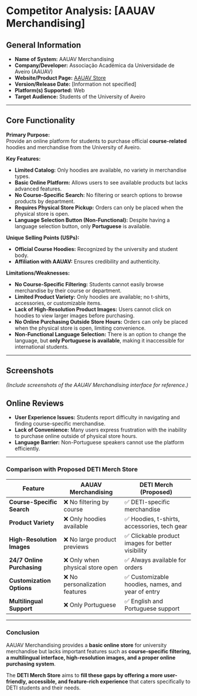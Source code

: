 # Competitor Analysis: [AAUAV Merchandising]  
## General Information  
- **Name of System:** AAUAV Merchandising  
- **Company/Developer:** Associação Académica da Universidade de Aveiro (AAUAV)  
- **Website/Product Page:** [AAUAV Store](https://orders.winrestbooking.com/StoreMenu/Index/4968#59174)  
- **Version/Release Date:** [Information not specified]  
- **Platform(s) Supported:** Web  
- **Target Audience:** Students of the University of Aveiro  

---  

## Core Functionality  

**Primary Purpose:**  
Provide an online platform for students to purchase official **course-related** hoodies and merchandise from the University of Aveiro.  

**Key Features:**  
- **Limited Catalog:** Only hoodies are available, no variety in merchandise types.  
- **Basic Online Platform:** Allows users to see available products but lacks advanced features.  
- **No Course-Specific Search:** No filtering or search options to browse products by department.  
- **Requires Physical Store Pickup:** Orders can only be placed when the physical store is open.  
- **Language Selection Button (Non-Functional):** Despite having a language selection button, only **Portuguese** is available.  

**Unique Selling Points (USPs):**  
- **Official Course Hoodies:** Recognized by the university and student body.  
- **Affiliation with AAUAV:** Ensures credibility and authenticity.  

**Limitations/Weaknesses:**  
- **No Course-Specific Filtering:** Students cannot easily browse merchandise by their course or department.  
- **Limited Product Variety:** Only hoodies are available; no t-shirts, accessories, or customizable items.  
- **Lack of High-Resolution Product Images:** Users cannot click on hoodies to view larger images before purchasing.  
- **No Online Purchasing Outside Store Hours:** Orders can only be placed when the physical store is open, limiting convenience.  
- **Non-Functional Language Selection:** There is an option to change the language, but **only Portuguese is available**, making it inaccessible for international students.  

---  

## Screenshots  
*(Include screenshots of the AAUAV Merchandising interface for reference.)*  

## Online Reviews  
- **User Experience Issues:** Students report difficulty in navigating and finding course-specific merchandise.  
- **Lack of Convenience:** Many users express frustration with the inability to purchase online outside of physical store hours.  
- **Language Barrier:** Non-Portuguese speakers cannot use the platform efficiently.  

---  

### **Comparison with Proposed DETI Merch Store**  

| Feature                        | AAUAV Merchandising              | DETI Merch (Proposed) |
|--------------------------------|----------------------------------|------------------------|
| **Course-Specific Search**      | ❌ No filtering by course       | ✅ DETI-specific merchandise |
| **Product Variety**             | ❌ Only hoodies available       | ✅ Hoodies, t-shirts, accessories, tech gear |
| **High-Resolution Images**      | ❌ No large product previews    | ✅ Clickable product images for better visibility |
| **24/7 Online Purchasing**      | ❌ Only when physical store open | ✅ Always available for orders |
| **Customization Options**       | ❌ No personalization features  | ✅ Customizable hoodies, names, and year of entry |
| **Multilingual Support**        | ❌ Only Portuguese              | ✅ English and Portuguese support |

---

### **Conclusion**  
AAUAV Merchandising provides a **basic online store** for university merchandise but lacks important features such as **course-specific filtering, a multilingual interface, high-resolution images, and a proper online purchasing system**.  

The **DETI Merch Store** aims to **fill these gaps by offering a more user-friendly, accessible, and feature-rich experience** that caters specifically to DETI students and their needs.  

